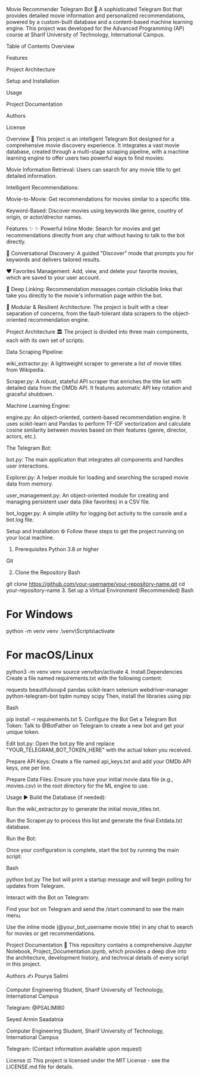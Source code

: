 Movie Recommender Telegram Bot 🍿
A sophisticated Telegram Bot that provides detailed movie information and personalized recommendations, powered by a custom-built database and a content-based machine learning engine. This project was developed for the Advanced Programming (AP) course at Sharif University of Technology, International Campus.

Table of Contents
Overview

Features

Project Architecture

Setup and Installation

Usage

Project Documentation

Authors

License

Overview 📝
This project is an intelligent Telegram Bot designed for a comprehensive movie discovery experience. It integrates a vast movie database, created through a multi-stage scraping pipeline, with a machine learning engine to offer users two powerful ways to find movies:

Movie Information Retrieval: Users can search for any movie title to get detailed information.

Intelligent Recommendations:

Movie-to-Movie: Get recommendations for movies similar to a specific title.

Keyword-Based: Discover movies using keywords like genre, country of origin, or actor/director names.

Features ✨
✨ Powerful Inline Mode: Search for movies and get recommendations directly from any chat without having to talk to the bot directly.

💬 Conversational Discovery: A guided "Discover" mode that prompts you for keywords and delivers tailored results.

❤️ Favorites Management: Add, view, and delete your favorite movies, which are saved to your user account.

🚀 Deep Linking: Recommendation messages contain clickable links that take you directly to the movie's information page within the bot.

🧠 Modular & Resilient Architecture: The project is built with a clear separation of concerns, from the fault-tolerant data scrapers to the object-oriented recommendation engine.

Project Architecture 🏛️
The project is divided into three main components, each with its own set of scripts:

Data Scraping Pipeline:

wiki_extractor.py: A lightweight scraper to generate a list of movie titles from Wikipedia.

Scraper.py: A robust, stateful API scraper that enriches the title list with detailed data from the OMDb API. It features automatic API key rotation and graceful shutdown.

Machine Learning Engine:

engine.py: An object-oriented, content-based recommendation engine. It uses scikit-learn and Pandas to perform TF-IDF vectorization and calculate cosine similarity between movies based on their features (genre, director, actors, etc.).

The Telegram Bot:

bot.py: The main application that integrates all components and handles user interactions.

Explorer.py: A helper module for loading and searching the scraped movie data from memory.

user_management.py: An object-oriented module for creating and managing persistent user data (like favorites) in a CSV file.

bot_logger.py: A simple utility for logging bot activity to the console and a bot.log file.

Setup and Installation ⚙️
Follow these steps to get the project running on your local machine.

1. Prerequisites
Python 3.8 or higher

Git

2. Clone the Repository
Bash

git clone https://github.com/your-username/your-repository-name.git
cd your-repository-name
3. Set up a Virtual Environment (Recommended)
Bash

# For Windows
python -m venv venv
.\venv\Scripts\activate

# For macOS/Linux
python3 -m venv venv
source venv/bin/activate
4. Install Dependencies
Create a file named requirements.txt with the following content:

requests
beautifulsoup4
pandas
scikit-learn
selenium
webdriver-manager
python-telegram-bot
tqdm
numpy
scipy
Then, install the libraries using pip:

Bash

pip install -r requirements.txt
5. Configure the Bot
Get a Telegram Bot Token: Talk to @BotFather on Telegram to create a new bot and get your unique token.

Edit bot.py: Open the bot.py file and replace "YOUR_TELEGRAM_BOT_TOKEN_HERE" with the actual token you received.

Prepare API Keys: Create a file named api_keys.txt and add your OMDb API keys, one per line.

Prepare Data Files: Ensure you have your initial movie data file (e.g., movies.csv) in the root directory for the ML engine to use.

Usage ▶️
Build the Database (if needed):

Run the wiki_extractor.py to generate the initial movie_titles.txt.

Run the Scraper.py to process this list and generate the final Extdata.txt database.

Run the Bot:

Once your configuration is complete, start the bot by running the main script:

Bash

python bot.py
The bot will print a startup message and will begin polling for updates from Telegram.

Interact with the Bot on Telegram:

Find your bot on Telegram and send the /start command to see the main menu.

Use the inline mode (@your_bot_username movie title) in any chat to search for movies or get recommendations.

Project Documentation 📄
This repository contains a comprehensive Jupyter Notebook, Project_Documentation.ipynb, which provides a deep dive into the architecture, development history, and technical details of every script in this project.

Authors ✍️
Pourya Salimi

Computer Engineering Student, Sharif University of Technology, International Campus

Telegram: @PSALIMI80

Seyed Armin Saadatnia

Computer Engineering Student, Sharif University of Technology, International Campus

Telegram: (Contact information available upon request)

License ⚖️
This project is licensed under the MIT License - see the LICENSE.md file for details.
